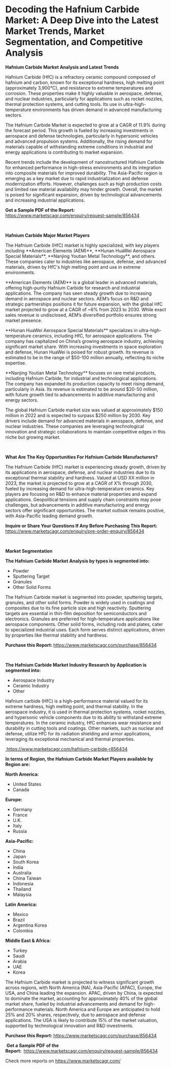 <p><h1>Decoding the Hafnium Carbide Market: A Deep Dive into the Latest Market Trends, Market Segmentation, and Competitive Analysis</h1></p><p><strong>Hafnium Carbide Market Analysis and Latest Trends</strong></p>
<p><p>Hafnium Carbide (HfC) is a refractory ceramic compound composed of hafnium and carbon, known for its exceptional hardness, high melting point (approximately 3,900°C), and resistance to extreme temperatures and corrosion. These properties make it highly valuable in aerospace, defense, and nuclear industries, particularly for applications such as rocket nozzles, thermal protection systems, and cutting tools. Its use in ultra-high-temperature environments has driven demand in advanced manufacturing sectors.</p><p>The Hafnium Carbide Market is expected to grow at a CAGR of 11.9% during the forecast period. This growth is fueled by increasing investments in aerospace and defense technologies, particularly in hypersonic vehicles and advanced propulsion systems. Additionally, the rising demand for materials capable of withstanding extreme conditions in industrial and energy applications is contributing to market expansion.</p><p>Recent trends include the development of nanostructured Hafnium Carbide for enhanced performance in high-stress environments and its integration into composite materials for improved durability. The Asia-Pacific region is emerging as a key market due to rapid industrialization and defense modernization efforts. However, challenges such as high production costs and limited raw material availability may hinder growth. Overall, the market is poised for significant expansion, driven by technological advancements and increasing industrial applications.</p></p>
<p><strong>Get a Sample PDF of the Report:&nbsp;</strong> <a href="https://www.marketscagr.com/enquiry/request-sample/856434?utm_campaign=2272&utm_medium=2&utm_source=Github&utm_content=ia&utm_term=25012025&utm_id=hafnium-carbide">https://www.marketscagr.com/enquiry/request-sample/856434</a></p>
<p>&nbsp;</p>
<p><strong>Hafnium Carbide Major Market Players</strong></p>
<p><p>The Hafnium Carbide (HfC) market is highly specialized, with key players including **American Elements (AEM)**, **Hunan HuaWei Aerospace Special Materials**, **Nanjing Youtian Metal Technology**, and others. These companies cater to industries like aerospace, defense, and advanced materials, driven by HfC's high melting point and use in extreme environments.</p><p>**American Elements (AEM)** is a global leader in advanced materials, offering high-purity Hafnium Carbide for research and industrial applications. The company has seen steady growth due to increasing demand in aerospace and nuclear sectors. AEM’s focus on R&D and strategic partnerships positions it for future expansion, with the global HfC market projected to grow at a CAGR of ~6% from 2023 to 2030. While exact sales revenue is undisclosed, AEM’s diversified portfolio ensures strong market presence.</p><p>**Hunan HuaWei Aerospace Special Materials** specializes in ultra-high-temperature ceramics, including HfC, for aerospace applications. The company has capitalized on China’s growing aerospace industry, achieving significant market share. With increasing investments in space exploration and defense, Hunan HuaWei is poised for robust growth. Its revenue is estimated to be in the range of $50-100 million annually, reflecting its niche expertise.</p><p>**Nanjing Youtian Metal Technology** focuses on rare metal products, including Hafnium Carbide, for industrial and technological applications. The company has expanded its production capacity to meet rising demand, particularly in Asia. Its revenue is estimated to be around $20-50 million, with future growth tied to advancements in additive manufacturing and energy sectors.</p><p>The global Hafnium Carbide market size was valued at approximately $150 million in 2022 and is expected to surpass $250 million by 2030. Key drivers include demand for advanced materials in aerospace, defense, and nuclear industries. These companies are leveraging technological innovation and strategic collaborations to maintain competitive edges in this niche but growing market.</p></p>
<p>&nbsp;</p>
<p><strong>What Are The Key Opportunities For Hafnium Carbide Manufacturers?</strong></p>
<p><p>The Hafnium Carbide (HfC) market is experiencing steady growth, driven by its applications in aerospace, defense, and nuclear industries due to its exceptional thermal stability and hardness. Valued at USD XX million in 2023, the market is projected to grow at a CAGR of X% through 2030, fueled by increasing demand for ultra-high-temperature ceramics. Key players are focusing on R&D to enhance material properties and expand applications. Geopolitical tensions and supply chain constraints may pose challenges, but advancements in additive manufacturing and energy sectors offer significant opportunities. The market outlook remains positive, with Asia-Pacific leading demand growth.</p></p>
<p><strong>Inquire or Share Your Questions If Any Before Purchasing This Report:</strong> <a href="https://www.marketscagr.com/enquiry/pre-order-enquiry/856434?utm_campaign=2272&utm_medium=2&utm_source=Github&utm_content=ia&utm_term=25012025&utm_id=hafnium-carbide">https://www.marketscagr.com/enquiry/pre-order-enquiry/856434</a></p>
<p>&nbsp;</p>
<p><strong>Market Segmentation</strong></p>
<p><strong>The Hafnium Carbide Market Analysis by types is segmented into:</strong></p>
<p><ul><li>Powder</li><li>Sputtering Target</li><li>Granules</li><li>Other Solid Forms</li></ul></p>
<p><p>The Hafnium Carbide market is segmented into powder, sputtering targets, granules, and other solid forms. Powder is widely used in coatings and composites due to its fine particle size and high reactivity. Sputtering targets are essential in thin-film deposition for semiconductors and electronics. Granules are preferred for high-temperature applications like aerospace components. Other solid forms, including rods and plates, cater to specialized industrial uses. Each form serves distinct applications, driven by properties like thermal stability and hardness.</p></p>
<p><strong>Purchase this Report:&nbsp;</strong><a href="https://www.marketscagr.com/purchase/856434?utm_campaign=2272&utm_medium=2&utm_source=Github&utm_content=ia&utm_term=25012025&utm_id=hafnium-carbide">https://www.marketscagr.com/purchase/856434</a></p>
<p>&nbsp;</p>
<p><strong>The Hafnium Carbide Market Industry Research by Application is segmented into:</strong></p>
<p><ul><li>Aerospace Industry</li><li>Ceramic Industry</li><li>Other</li></ul></p>
<p><p>Hafnium carbide (HfC) is a high-performance material valued for its extreme hardness, high melting point, and thermal stability. In the aerospace industry, it is used in thermal protection systems, rocket nozzles, and hypersonic vehicle components due to its ability to withstand extreme temperatures. In the ceramic industry, HfC enhances wear resistance and durability in cutting tools and coatings. Other markets, such as nuclear and defense, utilize HfC for its radiation shielding and armor applications, leveraging its exceptional mechanical and thermal properties.</p></p>
<p><a href="https://www.marketscagr.com/hafnium-carbide-r856434?utm_campaign=2272&utm_medium=2&utm_source=Github&utm_content=ia&utm_term=25012025&utm_id=hafnium-carbide">&nbsp;https://www.marketscagr.com/hafnium-carbide-r856434</a></p>
<p><strong>In terms of Region, the Hafnium Carbide Market Players available by Region are:</strong></p>
<p>
    <p> <strong> North America: </strong>
        <ul>
            <li>United States</li>
            <li>Canada</li>
        </ul>
        </p> 
    <p> <strong> Europe: </strong>
        <ul>
            <li>Germany</li>
            <li>France</li>
            <li>U.K.</li>
            <li>Italy</li>
            <li>Russia</li>
        </ul>
        </p> 
    <p> <strong> Asia-Pacific: </strong>
        <ul>
            <li>China</li>
            <li>Japan</li>
            <li>South Korea</li>
            <li>India</li>
            <li>Australia</li>
            <li>China Taiwan</li>
            <li>Indonesia</li>
            <li>Thailand</li>
            <li>Malaysia</li>
        </ul>
        </p> 
    <p> <strong> Latin America: </strong>
        <ul>
            <li>Mexico</li>
            <li>Brazil</li>
            <li>Argentina Korea</li>
            <li>Colombia</li>
        </ul>
        </p> 
    <p> <strong> Middle East & Africa: </strong>
        <ul>
            <li>Turkey</li>
            <li>Saudi</li>
            <li>Arabia</li>
            <li>UAE</li>
            <li>Korea</li>
        </ul>
    </p>
    </p>
<p><p>The Hafnium Carbide market is projected to witness significant growth across regions, with North America (NA), Asia-Pacific (APAC), Europe, the USA, and China leading the expansion. APAC, driven by China, is expected to dominate the market, accounting for approximately 40% of the global market share, fueled by industrial advancements and demand for high-performance materials. North America and Europe are anticipated to hold 25% and 20% shares, respectively, due to aerospace and defense applications. The USA is likely to contribute 15% of the market valuation, supported by technological innovation and R&D investments.</p></p>
<p><strong>Purchase this Report: </strong><a href="https://www.marketscagr.com/purchase/856434?utm_campaign=2272&utm_medium=2&utm_source=Github&utm_content=ia&utm_term=25012025&utm_id=hafnium-carbide">https://www.marketscagr.com/purchase/856434</a></p>
<p>&nbsp;<strong>Get a Sample PDF of the Report:&nbsp;&nbsp;</strong><a href="https://www.marketscagr.com/enquiry/request-sample/856434?utm_campaign=2272&utm_medium=2&utm_source=Github&utm_content=ia&utm_term=25012025&utm_id=hafnium-carbide">https://www.marketscagr.com/enquiry/request-sample/856434</a></p>
<p><strong></strong></p>
<p>Check more reports on <a href="https://www.marketscagr.com/?utm_campaign=2272&utm_medium=2&utm_source=Github&utm_content=ia&utm_term=25012025&utm_id=hafnium-carbide">https://www.marketscagr.com/</a></p>